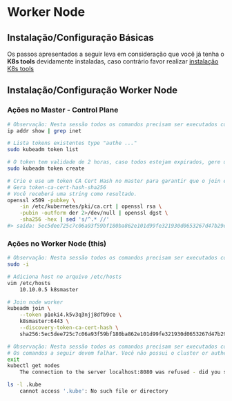 # Worker Node

## Instalação/Configuração Básicas
Os passos apresentados a seguir leva em consideração que você já tenha o **K8s tools** devidamente instaladas, caso contrário favor realizar [instalação K8s tools](/install.md)

## Instalação/Configuração Worker Node
### Ações no Master - Control Plane
~~~sh
# Observação: Nesta sessão todos os comandos precisam ser executados com usuário não root/su
ip addr show | grep inet

# Lista tokens existentes type "authe ..."
sudo kubeadm token list

# O token tem validade de 2 horas, caso todos estejam expirados, gere um novo token
sudo kubeadm token create

# Crie e use um token CA Cert Hash no master para garantir que o join entre o node e o cluster seja realizado de maneira segura.
# Gera token-ca-cert-hash-sha256
# Você receberá uma string como resultado.
openssl x509 -pubkey \
    -in /etc/kubernetes/pki/ca.crt | openssl rsa \
    -pubin -outform der 2>/dev/null | openssl dgst \
    -sha256 -hex | sed 's/^.* //'
#> saída: 5ec5dee725c7c06a93f59bf180ba862e101d99fe321930d0653267d47b29e5a9
~~~

### Ações no Worker Node (this)
~~~sh
# Observação: Nesta sessão todos os comandos precisam ser executados com privilégios root, para isso use o comando sudo -i
sudo -i

# Adiciona host no arquivo /etc/hosts
vim /etc/hosts
    10.10.0.5 k8smaster

# Join node worker
kubeadm join \
    --token p1oki4.k5v3q3njj8dfb9ce \
    k8smaster:6443 \
    --discovery-token-ca-cert-hash \
    sha256:5ec5dee725c7c06a93f59bf180ba862e101d99fe321930d0653267d47b29e5a9

# Observação: Nesta sessão todos os comandos precisam ser executados com usuário não root/su
# Os comandos a seguir devem falhar. Você não possui o cluster or authentication keys no arquivo .kube/config
exit
kubectl get nodes
    The connection to the server localhost:8080 was refused - did you specify the right host or port?

ls -l .kube
    cannot access '.kube': No such file or directory
~~~